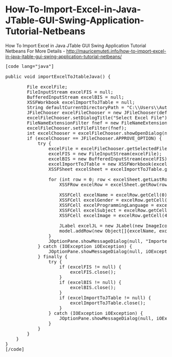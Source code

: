 # How-To-Import-Excel-in-Java-JTable-GUI-Swing-Application-Tutorial-Netbeans
How To Import Excel in Java JTable GUI Swing Application Tutorial Netbeans
For More Details - http://mauricemuteti.info/how-to-import-excel-in-java-jtable-gui-swing-application-tutorial-netbeans/

<pre>
[code lang="java"]

public void importExcelToJtableJava() {

        File excelFile;
        FileInputStream excelFIS = null;
        BufferedInputStream excelBIS = null;
        XSSFWorkbook excelImportToJTable = null;
        String defaultCurrentDirectoryPath = "C:\\Users\\Authentic\\Desktop";
        JFileChooser excelFileChooser = new JFileChooser(defaultCurrentDirectoryPath);
        excelFileChooser.setDialogTitle("Select Excel File");
        FileNameExtensionFilter fnef = new FileNameExtensionFilter("EXCEL FILES", "xls", "xlsx", "xlsm");
        excelFileChooser.setFileFilter(fnef);
        int excelChooser = excelFileChooser.showOpenDialog(null);
        if (excelChooser == JFileChooser.APPROVE_OPTION) {
            try {
                excelFile = excelFileChooser.getSelectedFile();
                excelFIS = new FileInputStream(excelFile);
                excelBIS = new BufferedInputStream(excelFIS);
                excelImportToJTable = new XSSFWorkbook(excelBIS);
                XSSFSheet excelSheet = excelImportToJTable.getSheetAt(0);

                for (int row = 0; row < excelSheet.getLastRowNum(); row++) {
                    XSSFRow excelRow = excelSheet.getRow(row);

                    XSSFCell excelName = excelRow.getCell(0);
                    XSSFCell excelGender = excelRow.getCell(1);
                    XSSFCell excelProgrammingLanguage = excelRow.getCell(2);
                    XSSFCell excelSubject = excelRow.getCell(3);
                    XSSFCell excelImage = excelRow.getCell(4);

                    JLabel excelJL = new JLabel(new ImageIcon(new ImageIcon(excelImage.getStringCellValue()).getImage().getScaledInstance(60, 60, Image.SCALE_SMOOTH)));
                    model.addRow(new Object[]{excelName, excelGender, excelProgrammingLanguage, excelSubject, excelJL});
                }
                JOptionPane.showMessageDialog(null, "Imported Successfully !!.....");
            } catch (IOException iOException) {
                JOptionPane.showMessageDialog(null, iOException.getMessage());
            } finally {
                try {
                    if (excelFIS != null) {
                        excelFIS.close();
                    }
                    if (excelBIS != null) {
                        excelBIS.close();
                    }
                    if (excelImportToJTable != null) {
                        excelImportToJTable.close();
                    }
                } catch (IOException iOException) {
                    JOptionPane.showMessageDialog(null, iOException.getMessage());
                }
            }
        }
    }  
}
[/code]

</pre>
